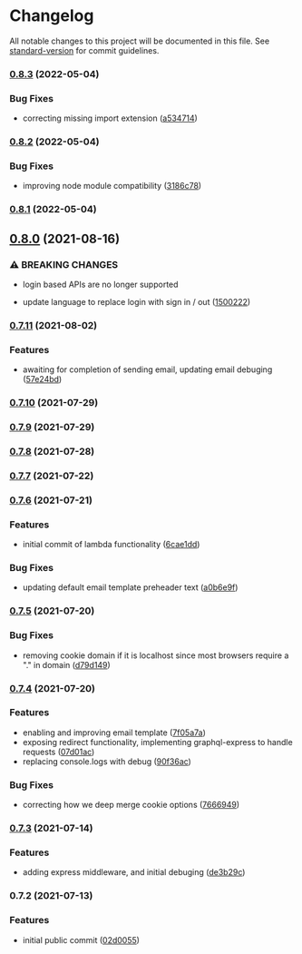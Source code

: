 # Changelog

All notable changes to this project will be documented in this file. See [standard-version](https://github.com/conventional-changelog/standard-version) for commit guidelines.

### [0.8.3](https://github.com/key-lab/blueauth/compare/v0.8.2...v0.8.3) (2022-05-04)


### Bug Fixes

* correcting missing import extension ([a534714](https://github.com/key-lab/blueauth/commit/a534714009d05587009e18b7ab60bf8436861d80))

### [0.8.2](https://github.com/key-lab/blueauth/compare/v0.8.1...v0.8.2) (2022-05-04)


### Bug Fixes

* improving node module compatibility ([3186c78](https://github.com/key-lab/blueauth/commit/3186c78e41f9a7b529d07b14402efc60feeec13d))

### [0.8.1](https://github.com/key-lab/blueauth/compare/v0.8.0...v0.8.1) (2022-05-04)

## [0.8.0](https://github.com/key-lab/blueauth/compare/v0.7.11...v0.8.0) (2021-08-16)


### ⚠ BREAKING CHANGES

* login based APIs are no longer supported

* update language to replace login with sign in / out ([1500222](https://github.com/key-lab/blueauth/commit/1500222a157ea6bcbbb8e348946a7db70699e596))

### [0.7.11](https://github.com/key-lab/blueauth/compare/v0.7.10...v0.7.11) (2021-08-02)


### Features

* awaiting for completion of sending email, updating email debuging ([57e24bd](https://github.com/key-lab/blueauth/commit/57e24bd3c9fafcde1e1b54cb6aed5a4d294b0728))

### [0.7.10](https://github.com/key-lab/blueauth/compare/v0.7.9...v0.7.10) (2021-07-29)

### [0.7.9](https://github.com/key-lab/blueauth/compare/v0.7.8...v0.7.9) (2021-07-29)

### [0.7.8](https://github.com/key-lab/blueauth/compare/v0.7.7...v0.7.8) (2021-07-28)

### [0.7.7](https://github.com/key-lab/blueauth/compare/v0.7.6...v0.7.7) (2021-07-22)

### [0.7.6](https://github.com/key-lab/blueauth/compare/v0.7.5...v0.7.6) (2021-07-21)


### Features

* initial commit of lambda functionality ([6cae1dd](https://github.com/key-lab/blueauth/commit/6cae1dde262ae17dd117888ea19034f5d08fe5af))


### Bug Fixes

* updating default email template preheader text ([a0b6e9f](https://github.com/key-lab/blueauth/commit/a0b6e9f3d8048b8d8b398d896aeed93c24203780))

### [0.7.5](https://github.com/key-lab/blueauth/compare/v0.7.4...v0.7.5) (2021-07-20)


### Bug Fixes

* removing cookie domain if it is localhost since most browsers require a "." in domain ([d79d149](https://github.com/key-lab/blueauth/commit/d79d149afe8abec44f13d0b9e5422358819e91a9))

### [0.7.4](https://github.com/key-lab/blueauth/compare/v0.7.3...v0.7.4) (2021-07-20)


### Features

* enabling and improving email template ([7f05a7a](https://github.com/key-lab/blueauth/commit/7f05a7ac04dcd2a1caa819a87052b95f12e88adb))
* exposing redirect functionality, implementing graphql-express to handle requests ([07d01ac](https://github.com/key-lab/blueauth/commit/07d01ac5815e2ce89f590ff181700d82509a8796))
* replacing console.logs with debug ([90f36ac](https://github.com/key-lab/blueauth/commit/90f36ac214b9b2edd4203d51e06f2f4c9810bc67))


### Bug Fixes

* correcting how we deep merge cookie options ([7666949](https://github.com/key-lab/blueauth/commit/7666949ce1f7aa1c3347843fddea3978802255e8))

### [0.7.3](https://github.com/key-lab/blueauth/compare/v0.7.2...v0.7.3) (2021-07-14)


### Features

* adding express middleware, and initial debuging ([de3b29c](https://github.com/key-lab/blueauth/commit/de3b29c66161aafc6c0b80fdab675ccc70e5872b))

### 0.7.2 (2021-07-13)


### Features

* initial public commit ([02d0055](https://github.com/key-lab/blueauth/commit/02d0055843fd10cd0892e62bf8d91e6c7826f0d1))
